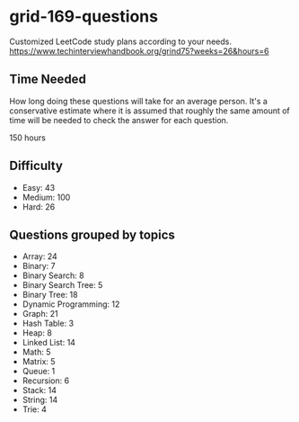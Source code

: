 # grid-169-questions

Customized LeetCode study plans according to your needs.
https://www.techinterviewhandbook.org/grind75?weeks=26&hours=6

## Time Needed

How long doing these questions will take for an average person. It's a conservative estimate where it is assumed that roughly the same amount of time will be needed to check the answer for each question.

150 hours

## Difficulty
* Easy: 43
* Medium: 100
* Hard: 26

## Questions grouped by topics
* Array: 24
* Binary: 7
* Binary Search: 8
* Binary Search Tree: 5
* Binary Tree: 18
* Dynamic Programming: 12
* Graph: 21
* Hash Table: 3
* Heap: 8
* Linked List: 14
* Math: 5
* Matrix: 5
* Queue: 1
* Recursion: 6
* Stack: 14
* String: 14
* Trie: 4
